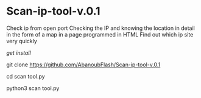 # Scan-ip-tool-v.0.1
Check ip from open port Checking the IP and knowing the location in detail in the form of a map in a page programmed in HTML
Find out which ip site very quickly 
 
 
*get install*

  git clone https://github.com/AbanoubFlash/Scan-ip-tool-v.0.1 
  
cd scan tool.py 

python3 scan tool.py
